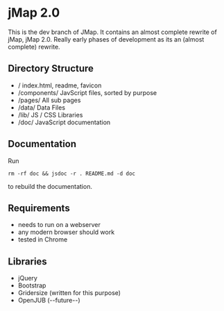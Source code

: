 # jMap 2.0

This is the dev branch of JMap. It contains an almost complete rewrite of jMap, jMap 2.0. Really early phases of development as its an (almost complete) rewrite. 

## Directory Structure

* / index.html, readme, favicon
* /components/ JavScript files, sorted by purpose
* /pages/ All sub pages
* /data/ Data Files
* /lib/ JS / CSS Libraries
* /doc/ JavaScript documentation

## Documentation
Run 

```
rm -rf doc && jsdoc -r . README.md -d doc
```

to rebuild the documentation. 

## Requirements

* needs to run on a webserver
* any modern browser should work
* tested in Chrome

## Libraries

* jQuery
* Bootstrap
* Gridersize (written for this purpose)
* OpenJUB (--future--)